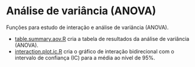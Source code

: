 # Análise de variância (ANOVA)

Funções para estudo de interação e análise de variância (ANOVA).

+ [table.summary.aov.R](table.summary.aov.R) cria a tabela de resultados da análise de variância (ANOVA).
+ [interaction.plot.ic.R](interaction.plot.ic.R) cria o gráfico de interação bidirecional com o intervalo de confiança (IC) para a média ao nível de 95%.
